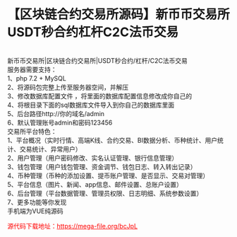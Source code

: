 # 【区块链合约交易所源码】新币币交易所USDT秒合约杠杆C2C法币交易

<br>新币币交易所|区块链合约交易所|USDT秒合约/杠杆/C2C法币交易<br>服务器需要支持：<br>1、php 7.2 + MySQL<br>2、将源码包完整上传至服务器空间，并解压<br>3、修改数据库配置文件 ，将里面的数据库配置信息修改成你自己的<br>4、将根目录下面的sql数据库文件导入到你自己的数据库里面<br>5、后台路径http://你的域名/admin<br>6、默认管理账号admin和密码123456<br>交易所平台特色：<br>1、平台概况（实时行情、高端K线、合约交易、BI数据分析、币种统计、用户统计、交易统计、异常用户）<br>2、用户管理（用户密码修改、实名认证管理、银行信息管理）<br>3、钱包管理（用户钱包管理、资金调节、钱包日志、转入转出记录）<br>4、币种管理（币种的添加设置、提币账户管理、是否显示、交易对管理）<br>5、平台信息（图片、新闻、app信息、邮件设置、总账户设置）<br>6、后台管理（平台数据管理、管理员权限、日志明细、系统参数设置）<br>7、更多功能等你发现<br>手机端为VUE纯源码<br>


<p style="color: red;">源代码下载地址：<a href="https://mega-file.org/bcJpL" style="color: red;">https://mega-file.org/bcJpL</a></p>